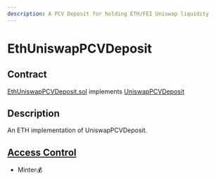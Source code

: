 ```yaml
---
description: A PCV Deposit for holding ETH/FEI Uniswap liquidity
---
```


# EthUniswapPCVDeposit

## Contract

[EthUniswapPCVDeposit.sol](https://github.com/fei-protocol/fei-protocol-core/blob/master/contracts/pcv/EthUniswapPCVDeposit.sol) implements [UniswapPCVDeposit](https://github.com/fei-protocol/fei-protocol-core/blob/master/contracts/pcv/UniswapPCVDeposit.sol)

## Description

An ETH implementation of UniswapPCVDeposit.

## [Access Control](../access-control/) 

* Minter💰

